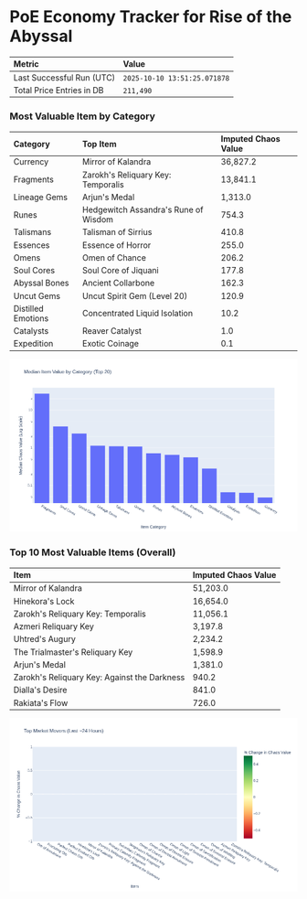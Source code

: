 # PoE Economy Tracker for Rise of the Abyssal

<!-- START_MAINTENANCE -->
| Metric | Value |
|:---|:---|
| Last Successful Run (UTC) | `2025-10-10 13:51:25.071878` |
| Total Price Entries in DB | `211,490` |

<!-- END_MAINTENANCE -->

<!-- START_DATAFRAME_DEBUG -->
<!-- END_DATAFRAME_DEBUG -->

<!-- START_CATEGORY_ANALYSIS -->
### Most Valuable Item by Category
| Category | Top Item | Imputed Chaos Value |
| :--- | :--- | :--- |
| Currency | Mirror of Kalandra | 36,827.2 |
| Fragments | Zarokh's Reliquary Key: Temporalis | 13,841.1 |
| Lineage Gems | Arjun's Medal | 1,313.0 |
| Runes | Hedgewitch Assandra's Rune of Wisdom | 754.3 |
| Talismans | Talisman of Sirrius | 410.8 |
| Essences | Essence of Horror | 255.0 |
| Omens | Omen of Chance | 206.2 |
| Soul Cores | Soul Core of Jiquani | 177.8 |
| Abyssal Bones | Ancient Collarbone | 162.3 |
| Uncut Gems | Uncut Spirit Gem (Level 20) | 120.9 |
| Distilled Emotions | Concentrated Liquid Isolation | 10.2 |
| Catalysts | Reaver Catalyst | 1.0 |
| Expedition | Exotic Coinage | 0.1 |


![Category Analysis Chart](charts/category_analysis.png)
<!-- END_ANALYSIS -->

<!-- START_ANALYSIS -->
### Top 10 Most Valuable Items (Overall)
| Item | Imputed Chaos Value |
| :--- | :--- |
| Mirror of Kalandra | 51,203.0 |
| Hinekora's Lock | 16,654.0 |
| Zarokh's Reliquary Key: Temporalis | 11,056.1 |
| Azmeri Reliquary Key | 3,197.8 |
| Uhtred's Augury | 2,234.2 |
| The Trialmaster's Reliquary Key | 1,598.9 |
| Arjun's Medal | 1,381.0 |
| Zarokh's Reliquary Key: Against the Darkness | 940.2 |
| Dialla's Desire | 841.0 |
| Rakiata's Flow | 726.0 |


![Market Movers Chart](charts/market_movers.png)
<!-- END_ANALYSIS -->
